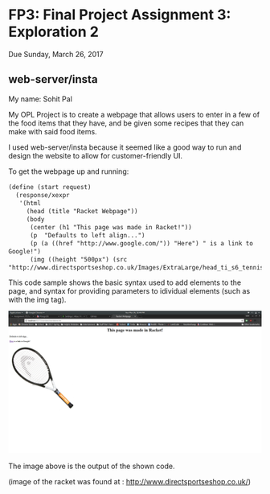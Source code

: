 # FP3: Final Project Assignment 3: Exploration 2
Due Sunday, March 26, 2017

## web-server/insta
My name: Sohit Pal

My OPL Project is to create a webpage that allows users to enter in a few of the food items that they have, and be given some recipes that they can make with said food items.

I used web-server/insta because it seemed like a good way to run and design the website to allow for customer-friendly UI.

To get the webpage up and running:

```racket
(define (start request)
  (response/xexpr
   '(html
     (head (title "Racket Webpage"))
     (body
      (center (h1 "This page was made in Racket!"))
      (p  "Defaults to left align...")
      (p (a ((href "http://www.google.com/")) "Here") " is a link to Google!")
      (img ((height "500px") (src "http://www.directsportseshop.co.uk/Images/ExtraLarge/head_ti_s6_tennis_racket_black.jpg")))))))
```

This code sample shows the basic syntax used to add elements to the page, and syntax for providing parameters to idividual elements (such as with the img tag).

![racket webpage image](/racketWebpage.png?raw=true "excel spreadsheet image")

The image above is the output of the shown code.

(image of the racket was found at : http://www.directsportseshop.co.uk/)
